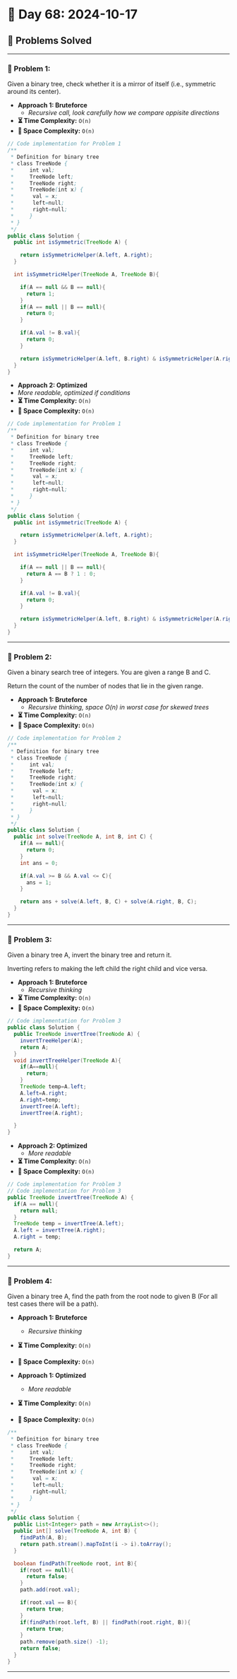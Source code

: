 
# 📅 Day 68: 2024-10-17

## 🚀 Problems Solved

---

### 🧩 Problem 1: 
Given a binary tree, check whether it is a mirror of itself (i.e., symmetric around its center).
- **Approach 1: Bruteforce**
  - *Recursive call, look carefully how we compare oppisite directions*
- **⏳ Time Complexity:** `O(n)`
- **💾 Space Complexity:** `O(n)`

```java
// Code implementation for Problem 1
/**
 * Definition for binary tree
 * class TreeNode {
 *     int val;
 *     TreeNode left;
 *     TreeNode right;
 *     TreeNode(int x) {
 *      val = x;
 *      left=null;
 *      right=null;
 *     }
 * }
 */
public class Solution {
  public int isSymmetric(TreeNode A) {

    return isSymmetricHelper(A.left, A.right);
  }

  int isSymmetricHelper(TreeNode A, TreeNode B){

    if(A == null && B == null){
      return 1;
    }
    if(A == null || B == null){
      return 0;
    }

    if(A.val != B.val){
      return 0;
    }

    return isSymmetricHelper(A.left, B.right) & isSymmetricHelper(A.right, B.left);
  }
}

```

- **Approach 2: Optimized**
- *More readable, optimized if conditions*
- **⏳ Time Complexity:** `O(n)`
- **💾 Space Complexity:** `O(n)`

```java
// Code implementation for Problem 1
/**
 * Definition for binary tree
 * class TreeNode {
 *     int val;
 *     TreeNode left;
 *     TreeNode right;
 *     TreeNode(int x) {
 *      val = x;
 *      left=null;
 *      right=null;
 *     }
 * }
 */
public class Solution {
  public int isSymmetric(TreeNode A) {

    return isSymmetricHelper(A.left, A.right);
  }

  int isSymmetricHelper(TreeNode A, TreeNode B){

    if(A == null || B == null){
      return A == B ? 1 : 0;
    }

    if(A.val != B.val){
      return 0;
    }

    return isSymmetricHelper(A.left, B.right) & isSymmetricHelper(A.right, B.left);
  }
}

```

---

### 🧩 Problem 2: 
Given a binary search tree of integers. You are given a range B and C.

Return the count of the number of nodes that lie in the given range.
- **Approach 1: Bruteforce**
  - *Recursive thinking, space O(n) in worst case for skewed trees*
- **⏳ Time Complexity:** `O(n)`
- **💾 Space Complexity:** `O(n)`

```java
// Code implementation for Problem 2
/**
 * Definition for binary tree
 * class TreeNode {
 *     int val;
 *     TreeNode left;
 *     TreeNode right;
 *     TreeNode(int x) {
 *      val = x;
 *      left=null;
 *      right=null;
 *     }
 * }
 */
public class Solution {
  public int solve(TreeNode A, int B, int C) {
    if(A == null){
      return 0;
    }
    int ans = 0;

    if(A.val >= B && A.val <= C){
      ans = 1;
    }

    return ans + solve(A.left, B, C) + solve(A.right, B, C);
  }
}

```
---

### 🧩 Problem 3: 
Given a binary tree A, invert the binary tree and return it.

Inverting refers to making the left child the right child and vice versa.
- **Approach 1: Bruteforce**
  - *Recursive thinking*
- **⏳ Time Complexity:** `O(n)`
- **💾 Space Complexity:** `O(n)`

```java
// Code implementation for Problem 3
public class Solution {
  public TreeNode invertTree(TreeNode A) {
    invertTreeHelper(A);
    return A;
  }
  void invertTreeHelper(TreeNode A){
    if(A==null){
      return;
    }
    TreeNode temp=A.left;
    A.left=A.right;
    A.right=temp;
    invertTree(A.left);
    invertTree(A.right);

  }
}
```

- **Approach 2: Optimized**
  - *More readable*
- **⏳ Time Complexity:** `O(n)`
- **💾 Space Complexity:** `O(n)`

```java
// Code implementation for Problem 3
// Code implementation for Problem 3
public TreeNode invertTree(TreeNode A) {
  if(A == null){
    return null;
  }
  TreeNode temp = invertTree(A.left);
  A.left = invertTree(A.right);
  A.right = temp;

  return A;
}
```

---

### 🧩 Problem 4:
Given a binary tree A, find the path from the root node to given B (For all test cases there will be a path).

- **Approach 1: Bruteforce**
  - *Recursive thinking*
- **⏳ Time Complexity:** `O(n)`
- **💾 Space Complexity:** `O(n)`

- **Approach 1: Optimized**
  - *More readable*
- **⏳ Time Complexity:** `O(n)`
- **💾 Space Complexity:** `O(n)`

```java
/**
 * Definition for binary tree
 * class TreeNode {
 *     int val;
 *     TreeNode left;
 *     TreeNode right;
 *     TreeNode(int x) {
 *      val = x;
 *      left=null;
 *      right=null;
 *     }
 * }
 */
public class Solution {
  public List<Integer> path = new ArrayList<>();
  public int[] solve(TreeNode A, int B) {
    findPath(A, B);
    return path.stream().mapToInt(i -> i).toArray();
  }

  boolean findPath(TreeNode root, int B){
    if(root == null){
      return false;
    }
    path.add(root.val);

    if(root.val == B){
      return true;
    }
    if(findPath(root.left, B) || findPath(root.right, B)){
      return true;
    }
    path.remove(path.size() -1);
    return false;
  }
}
```

---